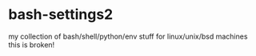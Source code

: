 # bash-settings2

my collection of bash/shell/python/env stuff for linux/unix/bsd machines
this is broken!
